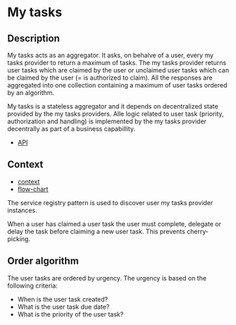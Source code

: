 # My tasks

## Description

My tasks acts as an aggregator. It asks, on behalve of a user, every my tasks provider to return a maximum of tasks.
The my tasks provider returns user tasks which are claimed by the user or unclaimed user tasks which can be claimed by the user (= is authorized to claim).
All the responses are aggregated into one collection containing a maximum of user tasks ordered by an algorithm.

My tasks is a stateless aggregator and it depends on decentralized state provided by the my tasks providers. Alle logic related to user task (priority, authorization and handling) is implemented by the my tasks provider decentrally as part of a business capabillity.

* [API](product.openapi.yml)

## Context

* [context](../context.puml)
* [flow-chart](../flow-chart.puml)

The service registry pattern is used to discover user my tasks provider instances.

When a user has claimed a user task the user must complete, delegate or delay the task before claiming a new user task. This prevents cherry-picking.

## Order algorithm

The user tasks are ordered by urgency. The urgency is based on the following criteria:

* When is the user task created?
* What is the user task due date?
* What is the priority of the user task?